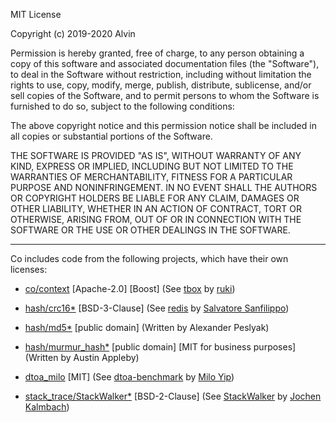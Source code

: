 MIT License

Copyright (c) 2019-2020 Alvin

Permission is hereby granted, free of charge, to any person obtaining a copy
of this software and associated documentation files (the "Software"), to deal
in the Software without restriction, including without limitation the rights
to use, copy, modify, merge, publish, distribute, sublicense, and/or sell
copies of the Software, and to permit persons to whom the Software is
furnished to do so, subject to the following conditions:

The above copyright notice and this permission notice shall be included in all
copies or substantial portions of the Software.

THE SOFTWARE IS PROVIDED "AS IS", WITHOUT WARRANTY OF ANY KIND, EXPRESS OR
IMPLIED, INCLUDING BUT NOT LIMITED TO THE WARRANTIES OF MERCHANTABILITY,
FITNESS FOR A PARTICULAR PURPOSE AND NONINFRINGEMENT. IN NO EVENT SHALL THE
AUTHORS OR COPYRIGHT HOLDERS BE LIABLE FOR ANY CLAIM, DAMAGES OR OTHER
LIABILITY, WHETHER IN AN ACTION OF CONTRACT, TORT OR OTHERWISE, ARISING FROM,
OUT OF OR IN CONNECTION WITH THE SOFTWARE OR THE USE OR OTHER DEALINGS IN THE
SOFTWARE.

-------------------------------------------------------------------------------
Co includes code from the following projects, which have their own licenses:

- [co/context](https://github.com/idealvin/co/tree/master/base/co/context) [Apache-2.0] [Boost] (See [tbox](https://github.com/tboox/tbox/blob/master/LICENSE.md) by [ruki](https://github.com/waruqi))

- [hash/crc16*](https://github.com/idealvin/co/blob/master/base/hash) [BSD-3-Clause] (See [redis](https://github.com/antirez/redis/blob/unstable/COPYING) by [Salvatore Sanfilippo](https://github.com/antirez))

- [hash/md5*](https://github.com/idealvin/co/blob/master/base/hash) [public domain] (Written by Alexander Peslyak)

- [hash/murmur_hash*](https://github.com/idealvin/co/blob/master/base/hash) [public domain] [MIT for business purposes] (Written by Austin Appleby)

- [dtoa_milo](https://github.com/idealvin/co/blob/master/base/__/dtoa_milo.h) [MIT] (See [dtoa-benchmark](https://github.com/miloyip/dtoa-benchmark/blob/master/license.txt) by [Milo Yip](https://github.com/miloyip))

- [stack_trace/StackWalker*](https://github.com/idealvin/co/blob/master/base/stack_trace) [BSD-2-Clause] (See [StackWalker](https://github.com/JochenKalmbach/StackWalker/blob/master/LICENSE) by [Jochen Kalmbach](https://github.com/JochenKalmbach))
